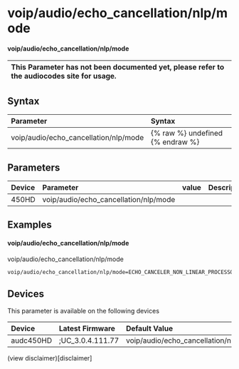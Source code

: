 ﻿---
description: voip/audio/echo_cancellation/nlp/mode
search: false
---

# voip/audio/echo_cancellation/nlp/mode

#### voip/audio/echo_cancellation/nlp/mode


| This Parameter has not been documented yet, please refer to the audiocodes site for usage.  |
| :--- |

## Syntax
| Parameter | Syntax |
| :--- | :--- |
|voip/audio/echo_cancellation/nlp/mode | {% raw %} undefined {% endraw %} |

## Parameters
|Device|Parameter|value|Description|
|:---|:---|:---|:---|
| 450HD | voip/audio/echo_cancellation/nlp/mode |  |  |

## Examples
#### voip/audio/echo_cancellation/nlp/mode

voip/audio/echo_cancellation/nlp/mode

```
voip/audio/echo_cancellation/nlp/mode=ECHO_CANCELER_NON_LINEAR_PROCESSOR_MODE__MEDIUM_SENSITIVITY
```

## Devices
This parameter is available on the following devices

| Device | Latest Firmware | Default Value |
|:---|:---|:---|
| audc450HD | ;UC_3.0.4.111.77 | voip/audio/echo_cancellation/nlp/mode=ECHO_CANCELER_NON_LINEAR_PROCESSOR_MODE__MEDIUM_SENSITIVITY 

(view disclaimer)[disclaimer]
